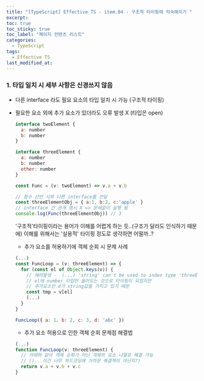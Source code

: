 ```yaml
---
title: "[TypeScript] Effective TS - item.04 - 구조적 타이핑에 익숙해지기 "
excerpt:
toc: true
toc_sticky: true
toc_label: "페이지 컨텐츠 리스트"
categories:
  - TypeScript
tags:
  - Effective TS
last_modified_at:
---
```


### **1. 타입 일치 시 세부 사항은 신경쓰지 않음**

- 다른 interface 라도 필요 요소의 타입 일치 시 가능 (구조적 타이핑)
- 필요한 요소 외에 추가 요소가 있더라도 오류 발생 X (타입은 open)

  ```javascript
  interface twoElement {
    a: number
    b: number
  }

  interface threeElement {
    a: number
    b: number
    other: number
  }

  const Func = (v: twoElement) => v.a + v.b

  // 함수 선언 시와 다른 interface를 전달
  const threeElementObj = { a:1, b:2, c:'apple' }
  // interface 간 관계 명시 X => 문제없이 실행 됨
  console.log(Func(threeElementObj)) // 3
  ```

  '구조적'타이핑이라는 용어가 이해를 어렵게 하는 듯..(구조가 달라도 인식하기 때문에)
  이해를 위해서는 '실용적' 타이핑 정도로 생각하면 어떨까..?

  - 추가 요소를 허용하기에 객체 순회 시 문제 사례

  ```javascript
  (...)
  const FuncLoop = (v: threeElement) => {
    for (const el of Object.keys(v)) {
      // 에러발생 -  (...) 'string' can't be used to index type 'threeElement'
      // el에 number 타입만 들어오는 것으로 타이핑이 되었지만
      // 추가요소인 d가 string값을 가지고 있기 때문
      const tmp = v[el]
      (...)
    }
  }

  FuncLoop({ a: 1, b: 2, c: 3, d: 'abc' })
  ```

  - 추가 요소 허용으로 인한 객체 순회 문제점 해결법

  ```javascript
  (...)
  function FuncLoop(v: threeElement) {
    // 아래와 같이 객체 순회가 아닌 객체의 요소 나열로 해결 가능
    // ()...이건 너무 하드코딩에 가까운 해결책이 아닌지?)
    return v.a + v.b + v.c
  }
  ```
